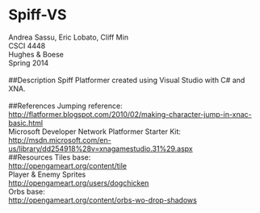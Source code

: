Spiff-VS
========
Andrea Sassu, Eric Lobato, Cliff Min <br />
CSCI 4448<br />
Hughes & Boese<br />
Spring 2014<br />
<br />
##Description
Spiff Platformer created using Visual Studio with C# and XNA.<br />
<br />
##References
Jumping reference:<br />
http://flatformer.blogspot.com/2010/02/making-character-jump-in-xnac-basic.html<br />
Microsoft Developer Network Platformer Starter Kit:<br />
http://msdn.microsoft.com/en-us/library/dd254918%28v=xnagamestudio.31%29.aspx<br />
##Resources
Tiles base:<br />
http://opengameart.org/content/tile<br />
Player & Enemy Sprites<br />
http://opengameart.org/users/dogchicken<br />
Orbs base:<br />
http://opengameart.org/content/orbs-wo-drop-shadows<br />